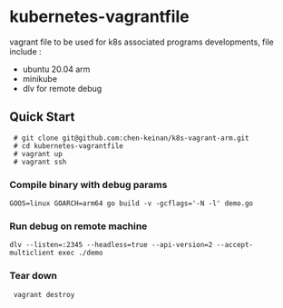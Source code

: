 # kubernetes-vagrantfile

vagrant file to be used for k8s associated  programs developments, file include :
- ubuntu 20.04 arm 
- minikube
- dlv for remote debug

## Quick Start

```
 # git clone git@github.com:chen-keinan/k8s-vagrant-arm.git
 # cd kubernetes-vagrantfile
 # vagrant up
 # vagrant ssh
```


### Compile binary with debug params
```
GOOS=linux GOARCH=arm64 go build -v -gcflags='-N -l' demo.go
```
### Run debug on remote machine
```
dlv --listen=:2345 --headless=true --api-version=2 --accept-multiclient exec ./demo
```

### Tear down
```
 vagrant destroy

